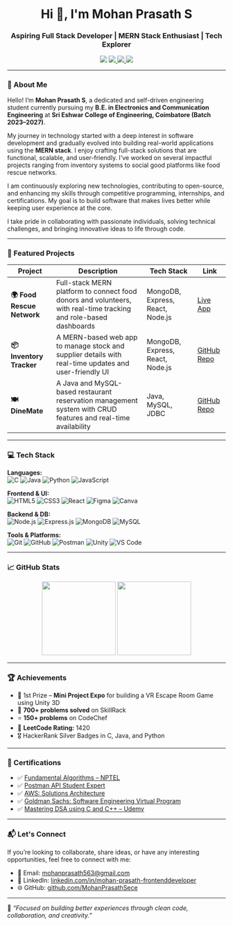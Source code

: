 <h1 align="center">Hi 👋, I'm Mohan Prasath S</h1>
<h3 align="center">Aspiring Full Stack Developer | MERN Stack Enthusiast | Tech Explorer</h3>

<p align="center">
  <img src="https://img.shields.io/badge/Email-mohanprasath563@gmail.com-red?style=for-the-badge&logo=gmail" />
  <a href="https://www.linkedin.com/in/mohan-prasath-frontenddeveloper/" target="_blank">
    <img src="https://img.shields.io/badge/LinkedIn-blue?style=for-the-badge&logo=linkedin" />
  </a>
  <a href="https://github.com/MohanPrasathSece" target="_blank">
    <img src="https://img.shields.io/badge/GitHub-100000?style=for-the-badge&logo=github&logoColor=white" />
  </a>
  <a href="https://leetcode.com/u/MohanPrasathSece/" target="_blank">
    <img src="https://img.shields.io/badge/LeetCode-FFA116?style=for-the-badge&logo=LeetCode&logoColor=black" />
  </a>
</p>

---

### 👋 About Me

Hello! I’m **Mohan Prasath S**, a dedicated and self-driven engineering student currently pursuing my **B.E. in Electronics and Communication Engineering** at **Sri Eshwar College of Engineering, Coimbatore (Batch 2023–2027)**.

My journey in technology started with a deep interest in software development and gradually evolved into building real-world applications using the **MERN stack**. I enjoy crafting full-stack solutions that are functional, scalable, and user-friendly. I’ve worked on several impactful projects ranging from inventory systems to social good platforms like food rescue networks.

I am continuously exploring new technologies, contributing to open-source, and enhancing my skills through competitive programming, internships, and certifications. My goal is to build software that makes lives better while keeping user experience at the core.

I take pride in collaborating with passionate individuals, solving technical challenges, and bringing innovative ideas to life through code.

---

### 🚀 Featured Projects

| Project | Description | Tech Stack | Link |
|--------|-------------|------------|------|
| **🌍 Food Rescue Network** | Full-stack MERN platform to connect food donors and volunteers, with real-time tracking and role-based dashboards | MongoDB, Express, React, Node.js | [Live App](https://foodrescuefrontend.vercel.app/) |
| **📦 Inventory Tracker** | A MERN-based web app to manage stock and supplier details with real-time updates and user-friendly UI | MongoDB, Express, React, Node.js | [GitHub Repo](https://github.com/MohanPrasathSece/InventoryTrackerNew.git) |
| **🍽️ DineMate** | A Java and MySQL-based restaurant reservation management system with CRUD features and real-time availability | Java, MySQL, JDBC | [GitHub Repo](https://github.com/MohanPrasathSece/Restaurant-Table-Reservation.git) |

---

### 💻 Tech Stack

**Languages:**  
![C](https://img.shields.io/badge/C-blue.svg?style=flat&logo=c)
![Java](https://img.shields.io/badge/Java-orange?style=flat&logo=java)
![Python](https://img.shields.io/badge/Python-yellow?style=flat&logo=python)
![JavaScript](https://img.shields.io/badge/JavaScript-f7df1e?style=flat&logo=javascript)

**Frontend & UI:**  
![HTML5](https://img.shields.io/badge/HTML5-E34F26?style=flat&logo=html5)
![CSS3](https://img.shields.io/badge/CSS3-1572B6?style=flat&logo=css3)
![React](https://img.shields.io/badge/React-61DAFB?style=flat&logo=react)
![Figma](https://img.shields.io/badge/Figma-black?style=flat&logo=figma)
![Canva](https://img.shields.io/badge/Canva-00C4CC?style=flat&logo=canva)

**Backend & DB:**  
![Node.js](https://img.shields.io/badge/Node.js-339933?style=flat&logo=nodedotjs)
![Express.js](https://img.shields.io/badge/Express.js-black?style=flat&logo=express)
![MongoDB](https://img.shields.io/badge/MongoDB-47A248?style=flat&logo=mongodb)
![MySQL](https://img.shields.io/badge/MySQL-005C84?style=flat&logo=mysql)

**Tools & Platforms:**  
![Git](https://img.shields.io/badge/Git-F05032?style=flat&logo=git)
![GitHub](https://img.shields.io/badge/GitHub-181717?style=flat&logo=github)
![Postman](https://img.shields.io/badge/Postman-FF6C37?style=flat&logo=postman)
![Unity](https://img.shields.io/badge/Unity-000000?style=flat&logo=unity)
![VS Code](https://img.shields.io/badge/VS%20Code-007ACC?style=flat&logo=visual-studio-code)

---

### 📈 GitHub Stats

<p align="center">
  <img src="https://github-readme-stats.vercel.app/api?username=MohanPrasathSece&show_icons=true&theme=radical" height="170" />
  <img src="https://github-readme-stats.vercel.app/api/top-langs/?username=MohanPrasathSece&layout=compact&theme=radical" height="170" />
</p>

---

### 🏆 Achievements

- 🥇 1st Prize – **Mini Project Expo** for building a VR Escape Room Game using Unity 3D  
- 🧠 **700+ problems solved** on SkillRack  
- ⭐ **150+ problems** on CodeChef  
- 🔰 **LeetCode Rating:** 1420  
- 🎖️ HackerRank Silver Badges in C, Java, and Python

---

### 📜 Certifications

- ✅ [Fundamental Algorithms – NPTEL](https://drive.google.com/file/d/1OT4VSd24jCjo1bX5fMbv4QoTEV3v0lS7/view?usp=drive_link)
- ✅ [Postman API Student Expert](https://drive.google.com/file/d/1kfnlMmaypNmYywRLiWlYe2YqwN7fGonn/view?usp=sharing)
- ✅ [AWS: Solutions Architecture](https://drive.google.com/file/d/11VPx3D8Qdps3BF6ucuL-UYoe8mnafc__/view?usp=sharing)
- ✅ [Goldman Sachs: Software Engineering Virtual Program](https://drive.google.com/file/d/1UTNEA-eAvQQkz6n6Xx86wZfP-HFV5vT-/view?usp=sharing)
- ✅ [Mastering DSA using C and C++ – Udemy](https://drive.google.com/file/d/1FUl5JfS6ZfIz51ESAAr1_AHl8IfIPkEp/view?usp=sharing)

---

### 📬 Let's Connect

If you’re looking to collaborate, share ideas, or have any interesting opportunities, feel free to connect with me:

- 📧 Email: [mohanprasath563@gmail.com](mailto:mohanprasath563@gmail.com)  
- 💼 LinkedIn: [linkedin.com/in/mohan-prasath-frontenddeveloper](https://www.linkedin.com/in/mohan-prasath-frontenddeveloper/)  
- 🌐 GitHub: [github.com/MohanPrasathSece](https://github.com/MohanPrasathSece)

---

🎯 _“Focused on building better experiences through clean code, collaboration, and creativity.”_
